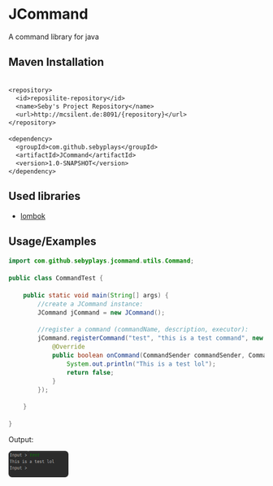 
# JCommand

A command library for java



## Maven Installation

```maven

<repository>
  <id>reposilite-repository</id>
  <name>Seby's Project Repository</name>
  <url>http://mcsilent.de:8091/{repository}</url>
</repository>

<dependency>
  <groupId>com.github.sebyplays</groupId>
  <artifactId>JCommand</artifactId>
  <version>1.0-SNAPSHOT</version>
</dependency>
```

## Used libraries

- [lombok](https://projectlombok.org/)

## Usage/Examples
```java
import com.github.sebyplays.jcommand.utils.Command;

public class CommandTest {

    public static void main(String[] args) {
        //create a JCommand instance:
        JCommand jCommand = new JCommand();

        //register a command (commandName, description, executor):
        jCommand.registerCommand("test", "this is a test command", new CommandExecutor() {
            @Override
            public boolean onCommand(CommandSender commandSender, Command command, String[] args) {
                System.out.println("This is a test lol");
                return false;
            }
        });

    }

}
```

Output:

![](.README.MD_images/8a2f4b0e.png)